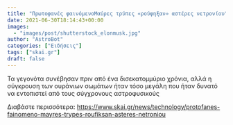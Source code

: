 ```yaml
---
title: "Πρωτοφανές φαινόμενοΜαύρες τρύπες «ρούφηξαν» αστέρες νετρονίου"
date: 2021-06-30T18:14:43+00:00
images:
  - "images/post/shutterstock_elonmusk.jpg"
author: "AstroBot"
categories: ["Ειδήσεις"]
tags: ["skai.gr"]
draft: false
---
```


Τα γεγονότα συνέβησαν πριν από ένα δισεκατομμύριο χρόνια, αλλά η σύγκρουση των ουράνιων σωμάτων ήταν τόσο μεγάλη που ήταν δυνατό να εντοπιστεί από τους σύγχρονους αστροφυσικούς

Διαβάστε περισσότερα: https://www.skai.gr/news/technology/protofanes-fainomeno-mayres-trypes-roufiksan-asteres-netroniou
